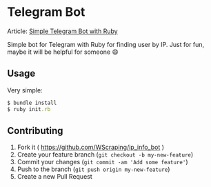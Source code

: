# Telegram Bot
Article: [Simple Telegram Bot with Ruby](http://max-si-m.github.io/simple-telegram-bot/)

Simple bot for Telegram with Ruby for finding user by IP. Just for fun, maybe it will be helpful for someone :smile:

## Usage

Very simple:

``` ruby
$ bundle install
$ ruby init.rb
```

## Contributing

1. Fork it ( https://github.com/WScraping/ip_info_bot )
2. Create your feature branch (`git checkout -b my-new-feature`)
3. Commit your changes (`git commit -am 'Add some feature'`)
4. Push to the branch (`git push origin my-new-feature`)
5. Create a new Pull Request
